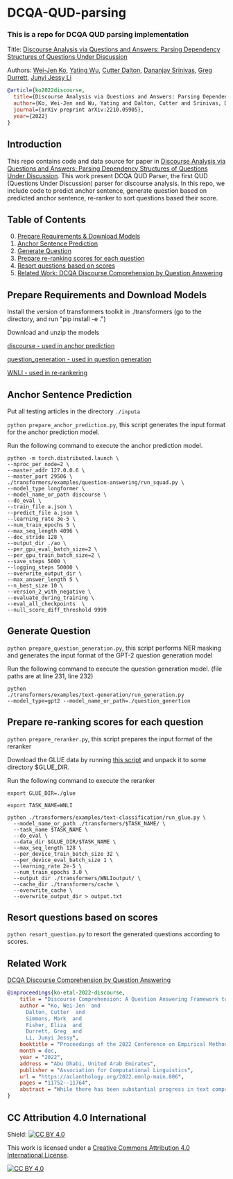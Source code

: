 # DCQA-QUD-parsing
### This is a repo for DCQA QUD parsing implementation 

Title: [Discourse Analysis via Questions and Answers: Parsing Dependency Structures of Questions Under Discussion](https://arxiv.org/abs/2210.05905)

Authors: [Wei-Jen Ko](https://www.linkedin.com/in/wei-jen-ko-854597146), [Yating Wu](https://lingchensanwen.github.io), [Cutter Dalton](https://www.colorado.edu/linguistics/cutter-dalton), [Dananjay Srinivas](https://www.dsrinivas.com), [Greg Durrett](https://www.cs.utexas.edu/~gdurrett/), [Junyi Jessy Li](https://jessyli.com/)

```bibtex
@article{ko2022discourse,
  title={Discourse Analysis via Questions and Answers: Parsing Dependency Structures of Questions Under Discussion},
  author={Ko, Wei-Jen and Wu, Yating and Dalton, Cutter and Srinivas, Dananjay and Durrett, Greg and Li, Junyi Jessy},
  journal={arXiv preprint arXiv:2210.05905},
  year={2022}
}
```

## Introduction

This repo contains code and data source for paper in [Discourse Analysis via Questions and Answers: Parsing Dependency Structures of Questions Under Discussion](https://arxiv.org/abs/2210.05905). This work present DCQA QUD Parser, the first QUD (Questions Under Discussion) parser for discourse analysis. In this repo, we include code to predict anchor sentence, generate question based on predicted anchor sentence, re-ranker to sort questions based their score. 

## Table of Contents

0. [Prepare Requirements & Download Models](#prepare-requirements-and-download-models)
1. [Anchor Sentence Prediction](#anchor-sentence-prediction)
2. [Generate Question](#generate-question)
3. [Prepare re-ranking scores for each question](#prepare-re-ranking-scores-for-each-question)
4. [Resort questions based on scores](#resort-questions-based-on-scores)
5. [Related Work: DCQA Discourse Comprehension by Question Answering](#related-work)


## Prepare Requirements and Download Models

Install the version of transformers toolkit in ./transformers (go to the directory, and run "pip install -e .")

Download and unzip the models 

[discourse - used in anchor prediction](https://1drv.ms/u/s!As41x9akhTMMxVtb1DXUCbgJj-r6?e=j7Powc) 

[question_generation - used in question generation](https://1drv.ms/u/s!AhMIR5wciICxgT0WNL61CY16Z5m4?e=gRbfGO)

[WNLI - used in re-rankering](https://1drv.ms/u/s!As41x9akhTMMxWbRBUFJOGGVkVIr?e=opJPMh)

## Anchor Sentence Prediction
Put all testing articles in the directory <code>./inputa</code>

<code>python prepare_anchor_prediction.py</code>, this script generates the input format for the anchor prediction model.


Run the following command to execute the anchor prediction model.

```
python -m torch.distributed.launch \
--nproc_per_node=2 \
--master_addr 127.0.0.6 \
--master_port 29506 \
./transformers/examples/question-answering/run_squad.py \
--model_type longformer \
--model_name_or_path discourse \
--do_eval \
--train_file a.json \
--predict_file a.json \
--learning_rate 3e-5 \
--num_train_epochs 5 \
--max_seq_length 4096 \
--doc_stride 128 \
--output_dir ./ao \
--per_gpu_eval_batch_size=2 \
--per_gpu_train_batch_size=2 \
--save_steps 5000 \
--logging_steps 50000 \
--overwrite_output_dir \
--max_answer_length 5 \
--n_best_size 10 \
--version_2_with_negative \
--evaluate_during_training \
--eval_all_checkpoints  \
--null_score_diff_threshold 9999
```

## Generate Question
<code>python prepare_question_generation.py</code>, this script performs NER masking and generates the input format of the GPT-2 question generation model

Run the following command to execute the question generation model. (file paths are at line 231, line 232)

<code>python ./transformers/examples/text-generation/run_generation.py     --model_type=gpt2     --model_name_or_path=./question_genertion</code>

## Prepare re-ranking scores for each question
<code>python prepare_reranker.py</code>, this script prepares the input format of the reranker

Download the GLUE data by running [this script](https://gist.github.com/W4ngatang/60c2bdb54d156a41194446737ce03e2e) and unpack it to some directory $GLUE_DIR.

Run the following command to execute the reranker

```
export GLUE_DIR=./glue 

export TASK_NAME=WNLI
  
python ./transformers/examples/text-classification/run_glue.py \
  --model_name_or_path ./transformers/$TASK_NAME/ \
  --task_name $TASK_NAME \
  --do_eval \
  --data_dir $GLUE_DIR/$TASK_NAME \
  --max_seq_length 128 \
  --per_device_train_batch_size 32 \
  --per_device_eval_batch_size 1 \
  --learning_rate 2e-5 \
  --num_train_epochs 3.0 \
  --output_dir ./transformers/WNLIoutput/ \
  --cache_dir ./transformers/cache \
  --overwrite_cache \
  --overwrite_output_dir > output.txt
```

## Resort questions based on scores
<code>python resort_question.py</code> to resort the generated questions according to scores.


## Related Work
[DCQA Discourse Comprehension by Question Answering](https://github.com/wjko2/DCQA-Discourse-Comprehension-by-Question-Answering)

```bibtex
@inproceedings{ko-etal-2022-discourse,
    title = "Discourse Comprehension: A Question Answering Framework to Represent Sentence Connections",
    author = "Ko, Wei-Jen  and
      Dalton, Cutter  and
      Simmons, Mark  and
      Fisher, Eliza  and
      Durrett, Greg  and
      Li, Junyi Jessy",
    booktitle = "Proceedings of the 2022 Conference on Empirical Methods in Natural Language Processing",
    month = dec,
    year = "2022",
    address = "Abu Dhabi, United Arab Emirates",
    publisher = "Association for Computational Linguistics",
    url = "https://aclanthology.org/2022.emnlp-main.806",
    pages = "11752--11764",
    abstract = "While there has been substantial progress in text comprehension through simple factoid question answering, more holistic comprehension of a discourse still presents a major challenge (Dunietz et al., 2020). Someone critically reflecting on a text as they read it will pose curiosity-driven, often open-ended questions, which reflect deep understanding of the content and require complex reasoning to answer (Ko et al., 2020; Westera et al., 2020). A key challenge in building and evaluating models for this type of discourse comprehension is the lack of annotated data, especially since collecting answers to such questions requires high cognitive load for annotators.This paper presents a novel paradigm that enables scalable data collection targeting the comprehension of news documents, viewing these questions through the lens of discourse. The resulting corpus, DCQA (Discourse Comprehension by Question Answering), captures both discourse and semantic links between sentences in the form of free-form, open-ended questions. On an evaluation set that we annotated on questions from Ko et al. (2020), we show that DCQA provides valuable supervision for answering open-ended questions. We additionally design pre-training methods utilizing existing question-answering resources, and use synthetic data to accommodate unanswerable questions.",
}
```

## CC Attribution 4.0 International

Shield: [![CC BY 4.0][cc-by-shield]][cc-by]

This work is licensed under a
[Creative Commons Attribution 4.0 International License][cc-by].

[![CC BY 4.0][cc-by-image]][cc-by]

[cc-by]: http://creativecommons.org/licenses/by/4.0/
[cc-by-image]: https://i.creativecommons.org/l/by/4.0/88x31.png
[cc-by-shield]: https://img.shields.io/badge/License-CC%20BY%204.0-lightgrey.svg
